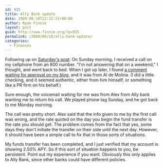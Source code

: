 ```yaml
---
id: 935
title: Ally Bank update
date: 2009-06-10T12:15:21+00:00
author: Ryan Finnie
layout: post
guid: http://www.finnie.org/?p=935
permalink: /2009/06/10/ally-bank-update/
categories:
  - Finances
---
```

Following up on [Saturday's post](http://www.finnie.org/2009/06/06/ally-bank-no-sneaky-disclaimers-no-fine-print-just-lies/): On Sunday morning, I received a call on my cellphone from an 800 number. "I'm not answering that on a weekend," I thought, and went back to bed. When I got up later, I found [a comment waiting for approval on my blog](http://www.finnie.org/2009/06/06/ally-bank-no-sneaky-disclaimers-no-fine-print-just-lies/#comment-1106), and it was from Al de Molina. (I did a little checking, and it seemed authentic, either from him himself, or something like a PR firm on his behalf.)

Sure enough, the voicemail waiting for me was from Alex from Ally bank wanting me to return his call. We played phone tag Sunday, and he got back to me Monday morning.

The call was pretty short. Alex said that the info given to me by the first call was wrong, and the rate quoted on the day you begin the fund transfer is the rate you should get. The problem comes from the fact that yes, some days they don't initiate the transfer on their side until the next day. However, it should have been a simple call to fix that in those sorts of situations.

My funds transfer has been completed, and I just verified that my account is showing 2.50% APY. So if this sort of situation happens to you, be persistent. Point out my experience if you want. Obviously this only applies to Ally Bank, since other banks could have different policies.